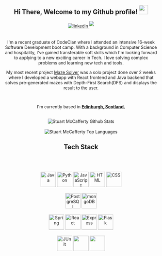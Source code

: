 <div align="center">
<h2> Hi There, Welcome to my Github profile! <img src="https://github.com/abdoachhoubi/abdoachhoubi/blob/main/gifs/Hi.gif" width="30"></h2>
<a href="https://www.linkedin.com/in/stuart-mccafferty-977a7a248/" target="_blank">
<img src=https://img.shields.io/badge/linkedin-%2300acee.svg?color=405DE6&style=for-the-badge&logo=linkedin&logoColor=white alt=linkedin style="margin-bottom: 5px;" />
</a>
<a href="https://stuart-mccafferty.github.io/portfolio/" target="_blank">
<img src=https://img.shields.io/badge/-Portfolio-orange?style=for-the-badge style="margin-bottom: 5px;" />
</a>
<br />
<br />

I'm a recent graduate of CodeClan where I attended an intensive 16-week Software Development boot camp. With a background in Computer Science and hospitality, I've gained transferable soft skills which I'm looking forward to applying to a new exciting career in Tech. I love solving complex problems and learning new tech and tools.
	
My most recent project <a href="https://github.com/Stuart-McCafferty/MazeSolver">Maze Solver</a> was a solo project done over 2 weeks where I developed a webapp with React frontend and Java backend that solves pre-generated mazes with Depth-First Search(DFS) and displays the result to the user.  


<br />

I'm currently based in **[Edinburgh, Scotland.](https://www.google.com/maps/place/Edinburgh/@55.9469218,-3.1957065,12.25z/data=!4m5!3m4!1s0x4887b800a5982623:0x64f2147b7ce71727!8m2!3d55.953252!4d-3.188267)**


<br/>
<img align="center" src="https://github-readme-stats.vercel.app/api?username=Stuart-McCafferty&show_icons=true&count_private=true&theme=github_dark&disable_animations=true&include_all_commits=true" alt="Stuart McCafferty Github Stats">
<br />
<br />
<img src="https://github-readme-stats.vercel.app/api/top-langs/?username=Stuart-McCafferty&layout=compact&theme=github_dark&bg_color=0A0A0A" alt="Stuart McCafferty Top Languages"/>
<br />
</div>
<div align="center">

## Tech Stack

<br />
<br />
<br />
<div align="center">
	<img height="50" src="https://user-images.githubusercontent.com/25181517/117201156-9a724800-adec-11eb-9a9d-3cd0f67da4bc.png" alt="Java" title="Java" />
	<img height="50" src="https://user-images.githubusercontent.com/25181517/183423507-c056a6f9-1ba8-4312-a350-19bcbc5a8697.png" alt="Python" title="Python" />
	<img height="50" src="https://user-images.githubusercontent.com/25181517/117447155-6a868a00-af3d-11eb-9cfe-245df15c9f3f.png" alt="JavaScript" title="JavaScript" />
	<img height="50" src="https://user-images.githubusercontent.com/25181517/192158954-f88b5814-d510-4564-b285-dff7d6400dad.png" alt="HTML" title="HTML" />
	<img height="50" src="https://user-images.githubusercontent.com/25181517/183898674-75a4a1b1-f960-4ea9-abcb-637170a00a75.png" alt="CSS" title="CSS" />
</div>
</div>
<br />
<div align="center">
	<img height="50" src="https://github.com/get-icon/geticon/raw/master/icons/postgresql.svg" alt="PostgreSQL" title="PostgreSQL" />
	<img height="50" src="https://github.com/get-icon/geticon/raw/master/icons/mongodb-icon.svg" alt="mongoDB" title="mongoDB" />
</div>
<br />
<div align="center">
	<img height="50" src="https://user-images.githubusercontent.com/25181517/117201470-f6d56780-adec-11eb-8f7c-e70e376cfd07.png" alt="Spring" title="Spring" />
	<img height="50" src="https://user-images.githubusercontent.com/25181517/183897015-94a058a6-b86e-4e42-a37f-bf92061753e5.png" alt="React" title="React" />
	<img height="50" src="https://user-images.githubusercontent.com/25181517/183859966-a3462d8d-1bc7-4880-b353-e2cbed900ed6.png" alt="Express" title="Express" />
	<img height="50" src="https://ih1.redbubble.net/image.2488655049.9084/st,small,507x507-pad,600x600,f8f8f8.jpg" alt="Flask"/>
</div>
<br />
<div align="center">
	<img height="50" src="https://user-images.githubusercontent.com/25181517/117533873-484d4480-afef-11eb-9fad-67c8605e3592.png" alt="JUnit" title="JUnit" />
	<img height="50" src="https://github.com/get-icon/geticon/raw/master/icons/cypress.svg"/>
	<img height="50" src="https://www.brightest.be/wp-content/uploads/2019/06/insomnia2-1.png"/>
</div>
</div>
<br />
<br />
